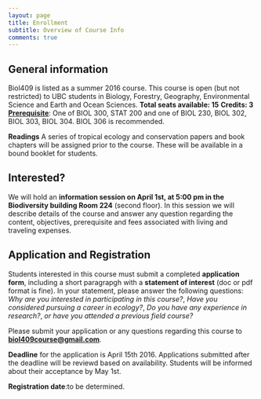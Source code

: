 ```yaml
---
layout: page
title: Enrollment 
subtitle: Overview of Course Info
comments: true
---
```

## General information

Biol409 is listed as a summer 2016 course. This course is open (but not restricted) to UBC students in Biology, Forestry, Geography, Environmental Science and Earth and Ocean Sciences. 
**Total seats available: 15**
**Credits: 3**
[**Prerequisite**](https://courses.students.ubc.ca/cs/main;jsessionid=632mj8pmdj5cf?pname=subjarea&tname=subjareas&req=3&dept=BIOL&course=409): One of BIOL 300, STAT 200 and one of BIOL 230, BIOL 302, BIOL 303, BIOL 304. BIOL 306 is recommended.

**Readings** A series of tropical ecology and conservation papers and book chapters will be assigned prior to the course. These will be available in a bound booklet for students.

## Interested? 
We will hold an **information session on April 1st, at 5:00 pm in the Biodiversity building Room 224** (second floor). In this session we will describe details of the course and answer any question regarding the content, objectives, prerequisite and fees associated with living and traveling expenses.

## Application and Registration 
Students interested in this course must submit a completed **application form**, including a short paragrapgh with a **statement of interest** (doc or pdf format is fine). In your statement, please answer the following questions: _Why are you interested in participating in this course?_, _Have you considered pursuing a career in ecology?_, _Do you have any experience in research?_, _or have you attended a previous field course?_

Please submit your application or any questions regarding this course to **biol409course@gmail.com**. 

**Deadline** for the application is April 15th 2016. Applications submitted after the deadline will be reviewd based on availability. Students will be informed about their acceptance by May 1st.

**Registration date**:to be determined.


